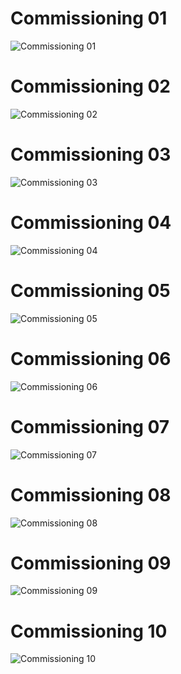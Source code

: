 # Commissioning 01
![Commissioning 01]()
<br>

# Commissioning 02
![Commissioning 02]()
<br>

# Commissioning 03
![Commissioning 03]()
<br>

# Commissioning 04
![Commissioning 04]()
<br>

# Commissioning 05
![Commissioning 05]()
<br>

# Commissioning 06
![Commissioning 06]()
<br>

# Commissioning 07
![Commissioning 07]()
<br>

# Commissioning 08
![Commissioning 08]()
<br>

# Commissioning 09
![Commissioning 09]()
<br>

# Commissioning 10
![Commissioning 10]()
<br>